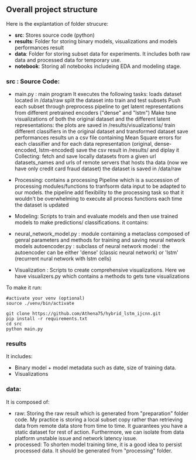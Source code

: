 ## Overall project structure

Here is the explantation of folder strucure:
- **src**: Stores source code (python) 
- **results**: Folder for storing binary models, visualizations and models performances result
- **data**: Folder for storing subset data for experiments. It includes both raw data and processed data for temporary use.
- **notebook**: Storing all notebooks includeing EDA and modeling stage.

### src : Source Code:
* main.py : main program It executes the following tasks:
loads dataset located in /data/raw
split the dataset into train and test subsets
Push each subset through preprocess pipeline to get latent representations from different pretrained encoders ("dense" and "lstm")
Make tsne visualizations of both the original dataset and the different latent representations: the plots are saved in /results/visualizations/
train different classifiers in the original dataset and transformed dataset save performances results un a csv file containing Mean Square errors for each classifier and for each data representation (original, dense-encoded, lstm-encoded)
save the csv result in /results/ and diplay it
Collecting: fetch and save locally datasets from a given url datasets_names and urls of remote servers that hosts tha data (now we have only credit card fraud dataset) the dataset is saved in /data/raw

* Processing: contains a processing Pipeline which is a succession of processing modules/functions to tranfsorm data input to be adapted to our models. the pipeline add flexibility to the processing task so that it wouldn't be overwhelming to execute all process functions each time the dataset is updated

* Modeling: Scripts to train and evaluate models and then use trained models to make predictions/ classifications. it contains:

* neural_network_model.py : module containing a metaclass composed of genral parameters and methods for training and saving neural network models
autoencoder.py : subclass of neural network model : the autoencoder can be either 'dense' (classic neural network) or 'lstm' (recurrent nural network with lstm cells)
* Visualization : Scripts to create comprehensive visualizations. Here we have visualizers.py which contains a methods to gets tsne visualizations

To make it run:
```
#activate your venv (optional)
source ./venv/bin/activate

git clone https://github.com/Athena75/hybrid_lstm_ijcnn.git
pip install -r requirements.txt
cd src
python main.py
```

### results
It includes:

* Binary model + model metadata such as date, size of training data.
* Visualizations

### data:
It is composed of:
* raw: Storing the raw result which is generated from "preparation" folder code. My practice is storing a local subset copy rather than retrieving data from remote data store from time to time. It guarantees you have a static dataset for rest of action. Furthermore, we can isolate from data platform unstable issue and network latency issue.
* processed: To shorten model training time, it is a good idea to persist processed data. It should be generated from "processing" folder.
